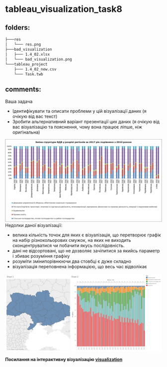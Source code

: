 # tableau_visualization_task8 

## folders: 
```
├───res
│   └─── res.png
├───bad_visualization
│   ├─── 1.4_02.xlsx
│   └─── bad_visualization.png
└───tableau_project
    ├─── 1.4_02_new.csv
    └─── Task.twb
```
## comments:
Ваша задача  
- Ідентифікувати та описати проблеми у цій візуалізації даних (я очікую від вас текст)  
- Зробити альтернативний варіант презентації цих даних (я очікую від вас візуалізацію та пояснення, чому вона працює ліпше, ніж оригінальна)  

![bad_visualization.png](/bad_visualization/bad_visualization.png?raw=true) 
Недолки даної візуалізації:
- велика кількість точок для яких є візуалізація, що перетворює графік на набір різнокольорових смужок, на яких не виходить сконцентруватися чи побачити якусь послідовність.
- дані не відсортовані, що не дозволяє зачіпитися за якийсь параметр і збиває розуміння графіку
- розуміти змінипорівнюючи два стовбці є дуже складно
- візуалізація переповнена інформацією, що весь час відволікає

![res/res.png](/res/res.png?raw=true)  


**Посилання на інтерактивну візуалізацію [visualization](https://public.tableau.com/views/Task8_16397753128870/Dashboard1?:language=en-US&publish=yes&:display_count=n&:origin=viz_share_link)**
